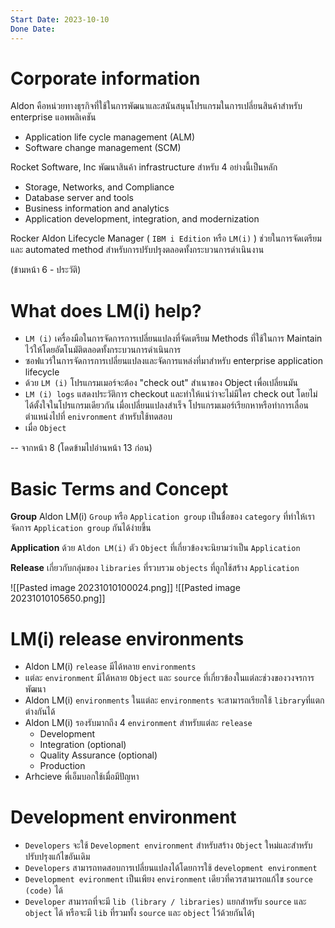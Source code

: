 ```yaml
---
Start Date: 2023-10-10
Done Date:
---
```


# Corporate information
Aldon คือหน่วยทางธุรกิจที่ใช้ในการพัฒนาและสนันสนุนโปรแกรมในการเปลี่ยนสินค้าสำหรับ enterprise แอพพลิเคชัน
- Application life cycle management (ALM)
- Software change management (SCM)

Rocket Software, Inc พัฒนาสินค้า infrastructure สำหรับ 4 อย่างนี้เป็นหลัก
- Storage, Networks, and Compliance
- Database server and tools
- Business information and analytics
- Application development, integration, and modernization

Rocker Aldon Lifecycle Manager ( `IBM i Edition` หรือ `LM(i)` )
ช่วยในการจัดเตรียมและ automated method สำหรับการปรับปรุงตลอดทั้งกระบวนการดำเนินงาน

(ข้ามหน้า 6 - ประวัติ)

# What does LM(i) help?
- `LM (i)` เครื่องมือในการจัดการการเปลี่ยนแปลงที่จัดเตรียม Methods ที่ใช้ในการ Maintain ไว้ให้โดยอัตโนมัติตลอดทั้งกระบวนการดำเนินการ
- ซอฟแวร์ในการจัดการการเปลี่ยนแปลงและจัดการแหล่งที่มาสำหรับ enterprise application lifecycle
- ด้วย `LM (i)` โปรแกรมเมอร์จะต้อง "check out" สำเนาของ Object เพื่อเปลี่ยนมัน
- `LM (i) logs` แสดงประวัติการ checkout และทำให้แน่ว่าจะไม่มีใคร check out โดยไม่ได้ตั้งใจในโปรแกรมเดียวกัน เมื่อเปลี่ยนแปลงสำเร็จ โปรแกรมเมอร์เรียกหาหรือทำการเลื่อนตำแหน่งไปที่ `enivronment` สำหรับใช้ทดสอบ
- เมื่อ `Object` 

-- จากหน้า 8 
(โดดข้ามไปอ่านหน้า 13 ก่อน)

# Basic Terms and Concept

**Group**
Aldon LM(i) `Group` หรือ `Application group` เป็นชื่อของ `category` ที่ทำให้เราจัดการ `Application group` กันได้ง่ายขึ้น

**Application**
ด้วย `Aldon LM(i)` ตัว `Object` ที่เกี่ยวข้องจะนิยามว่าเป็น `Application`

**Release**
เกี่ยวกับกลุ่มของ `libraries` ที่รวบรวม `objects` ที่ถูกใช้สร้าง `Application`

![[Pasted image 20231010100024.png]]
![[Pasted image 20231010105650.png]]

# LM(i) release environments
- Aldon LM(i) `release` มีได้หลาย `environments`
- แต่ละ `environment` มีได้หลาย `Object` และ `source` ที่เกี่ยวข้องในแต่ละช่วงของวงจรการพัฒนา
- Aldon LM(i) `environments` ในแต่ละ `environments` จะสามารถเรียกใช้ `library`ที่แตกต่างกันได้
- Aldon LM(i) รองรับมากถึง 4 `environment` สำหรับแต่ละ `release`
	- Development
	- Integration (optional)
	- Quality Assurance (optional)
	- Production
- Arhcieve พี่เอ็มบอกใช้เมื่อมีปัญหา

# Development environment
- `Developers` จะใช้ `Development environment` สำหรับสร้าง `Object` ใหม่และสำหรับปรับปรุงแก้ไขอันเดิม
- `Developers` สามารถทดสอบการเปลี่ยนแปลงได้โดยการใช้ `development environment`
- `Development evironment` เป็นเพียง `environment` เดียวที่ควรสามารถแก้ไข `source (code)` ได้
- `Developer` สามารถที่จะมี `lib (library / libraries)` แยกสำหรับ `source` และ `object` ได้ หรือจะมี `lib` ที่รวมทั้ง `source` และ `object` ไว้ด้วยกันได้ๅ